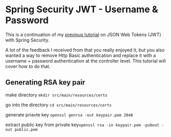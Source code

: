 # Spring Security JWT - Username & Password

This is a continuation of my [previous tutorial](https://github.com/danvega/jwt) on JSON Web Tokens (JWT) with Spring Security. 

A lot of the feedback I received from that you really enjoyed it, but you also wanted a way to remove Http Basic authentication 
and replace it with a username + password authentication at the controller level. This tutorial will cover how to do that. 

## Generating RSA key pair

make directory `mkdir src/main/resources/certs`

go into the directory `cd src/main/resources/certs`

generate priavte key `openssl genrsa -out keypair.pem 2048`

extract public key from private key`openssl rsa -in keypair.pem -pubout -out public.pem`